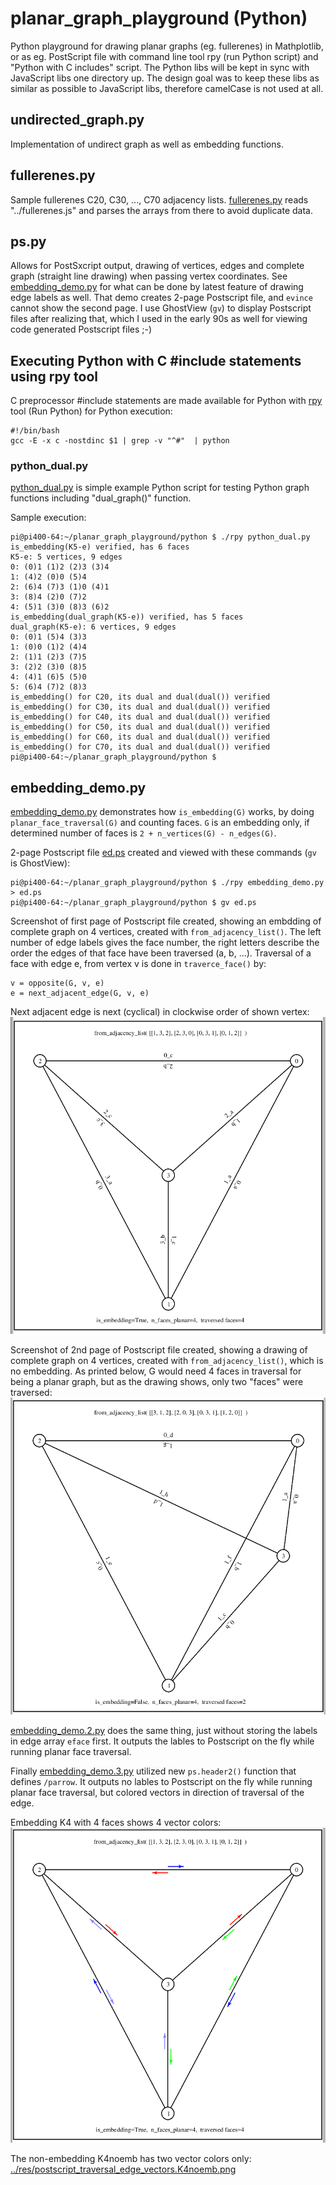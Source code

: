 # planar_graph_playground (Python)
Python playground for drawing planar graphs (eg. fullerenes) in Mathplotlib, or as eg. PostScript file with command line tool rpy (run Python script) and "Python with C includes" script. The Python libs will be kept in sync with JavaScript libs one directory up. The design goal was to keep these libs as similar as possible to JavaScript libs, therefore camelCase is not used at all.

## undirected_graph.py

Implementation of undirect graph as well as embedding functions.  

## fullerenes.py

Sample fullerenes C20, C30, ..., C70 adjacency lists. [fullerenes.py](fullerenes.py) reads "../fullerenes.js" and parses the arrays from there to avoid duplicate data.

## ps.py

Allows for PostSxcript output, drawing of vertices, edges and complete graph (straight line drawing) when passing vertex coordinates. See [embedding_demo.py](embedding_demo.py) for what can be done by latest feature of drawing edge labels as well. That demo creates 2-page Postscript file, and ```evince``` cannot show the second page. I use GhostView (```gv```) to display Postscript files after realizing that, which I used in the early 90s as well for viewing code generated Postscript files ;-)

## Executing Python with C #include statements using rpy tool

C preprocessor #include statements are made available for Python with [rpy](rpy) tool (Run Python) for Python execution:  

    #!/bin/bash
    gcc -E -x c -nostdinc $1 | grep -v "^#"  | python


### python_dual.py

[python_dual.py](python_dual.py) is simple example Python script for testing Python graph functions including "dual_graph()" function.  

Sample execution:  

    pi@pi400-64:~/planar_graph_playground/python $ ./rpy python_dual.py 
    is_embedding(K5-e) verified, has 6 faces
    K5-e: 5 vertices, 9 edges
    0: (0)1 (1)2 (2)3 (3)4
    1: (4)2 (0)0 (5)4
    2: (6)4 (7)3 (1)0 (4)1
    3: (8)4 (2)0 (7)2
    4: (5)1 (3)0 (8)3 (6)2
    is_embedding(dual_graph(K5-e)) verified, has 5 faces
    dual_graph(K5-e): 6 vertices, 9 edges
    0: (0)1 (5)4 (3)3
    1: (0)0 (1)2 (4)4
    2: (1)1 (2)3 (7)5
    3: (2)2 (3)0 (8)5
    4: (4)1 (6)5 (5)0
    5: (6)4 (7)2 (8)3
    is_embedding() for C20, its dual and dual(dual()) verified
    is_embedding() for C30, its dual and dual(dual()) verified
    is_embedding() for C40, its dual and dual(dual()) verified
    is_embedding() for C50, its dual and dual(dual()) verified
    is_embedding() for C60, its dual and dual(dual()) verified
    is_embedding() for C70, its dual and dual(dual()) verified
    pi@pi400-64:~/planar_graph_playground/python $ 

## embedding_demo.py

[embedding_demo.py](embedding_demo.py) demonstrates how ```is_embedding(G)``` works, by doing ```planar_face_traversal(G)``` and counting faces. ```G``` is an embedding only, if determined number of faces is ```2 + n_vertices(G) - n_edges(G)```.  

2-page Postscript file [ed.ps](../res/ed.ps) created and viewed with these commands (```gv``` is GhostView):  

    pi@pi400-64:~/planar_graph_playground/python $ ./rpy embedding_demo.py > ed.ps
    pi@pi400-64:~/planar_graph_playground/python $ gv ed.ps

Screenshot of first page of Postscript file created, showing an embdding of complete graph on 4 vertices, created with ```from_adjacency_list()```. The left number of edge labels gives the face number, the right letters describe the order the edges of that face have been traversed (a, b, ...). Traversal of a face with edge e, from vertex v is done in ```traverce_face()``` by:

    v = opposite(G, v, e)
    e = next_adjacent_edge(G, v, e)

Next adjacent edge is next (cyclical) in clockwise order of shown vertex:  
![../res/postscript_traversal_edge_labels.K4.png](../res/postscript_traversal_edge_labels.K4.png)

Screenshot of 2nd page of Postscript file created, showing a drawing of complete graph on 4 vertices, created with ```from_adjacency_list()```, which is no embedding. As printed below, G would need 4 faces in traversal for being a planar graph, but as the drawing shows, only two "faces" were traversed:  
![../res/postscript_traversal_edge_labels.K4noemb.png](../res/postscript_traversal_edge_labels.K4noemb.png)


[embedding_demo.2.py](embedding_demo.2.py) does the same thing, just without storing the labels in edge array ```eface``` first.  It outputs the lables to Postscript on the fly while running planar face traversal.

Finally [embedding_demo.3.py](embedding_demo.3.py) utilized new ```ps.header2()``` function that defines ```/parrow```. It outputs no lables to Postscript on the fly while running planar face traversal, but colored vectors in direction of traversal of the edge.

Embedding K4 with 4 faces shows 4 vector colors:  
![../res/postscript_traversal_edge_vectors.K4.png](../res/postscript_traversal_edge_vectors.K4.png)

The non-embedding K4noemb has two vector colors only:  
[../res/postscript_traversal_edge_vectors.K4noemb.png](../res/postscript_traversal_edge_vectors.K4noemb.png)
